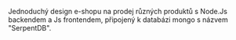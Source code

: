 Jednoduchý design e-shopu na prodej různých produktů s Node.Js backendem a Js frontendem, připojený k databázi mongo s názvem "SerpentDB".
